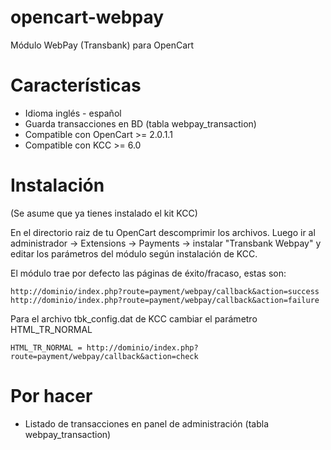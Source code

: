 # opencart-webpay
Módulo WebPay (Transbank) para OpenCart

# Características
- Idioma inglés - español
- Guarda transacciones en BD (tabla webpay_transaction)
- Compatible con OpenCart >= 2.0.1.1
- Compatible con KCC >= 6.0

# Instalación

(Se asume que ya tienes instalado el kit KCC)

En el directorio raiz de tu OpenCart descomprimir los archivos. Luego ir al administrador -> Extensions -> Payments -> instalar "Transbank Webpay" y editar los parámetros del módulo según instalación de KCC.

El módulo trae por defecto las páginas de éxito/fracaso, estas son:

```
http://dominio/index.php?route=payment/webpay/callback&action=success
http://dominio/index.php?route=payment/webpay/callback&action=failure
```

Para el archivo tbk_config.dat de KCC cambiar el parámetro HTML_TR_NORMAL

```
HTML_TR_NORMAL = http://dominio/index.php?route=payment/webpay/callback&action=check
```

# Por hacer
- Listado de transacciones en panel de administración (tabla webpay_transaction)
